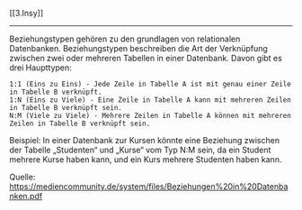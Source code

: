 [[3.Insy]]
___
Beziehungstypen gehören zu den grundlagen von relationalen Datenbanken. Beziehungstypen beschreiben die Art der Verknüpfung zwischen zwei oder mehreren Tabellen in einer Datenbank. Davon gibt es drei Haupttypen:

    1:1 (Eins zu Eins) - Jede Zeile in Tabelle A ist mit genau einer Zeile in Tabelle B verknüpft.
    1:N (Eins zu Viele) - Eine Zeile in Tabelle A kann mit mehreren Zeilen in Tabelle B verknüpft sein.
    N:M (Viele zu Viele) - Mehrere Zeilen in Tabelle A können mit mehreren Zeilen in Tabelle B verknüpft sein.

Beispiel: In einer Datenbank zur Kursen könnte eine Beziehung zwischen der Tabelle „Studenten“  und „Kurse“ vom Typ N:M sein, da ein Student mehrere Kurse haben kann, und ein Kurs mehrere Studenten haben kann.

Quelle: https://mediencommunity.de/system/files/Beziehungen%20in%20Datenbanken.pdf